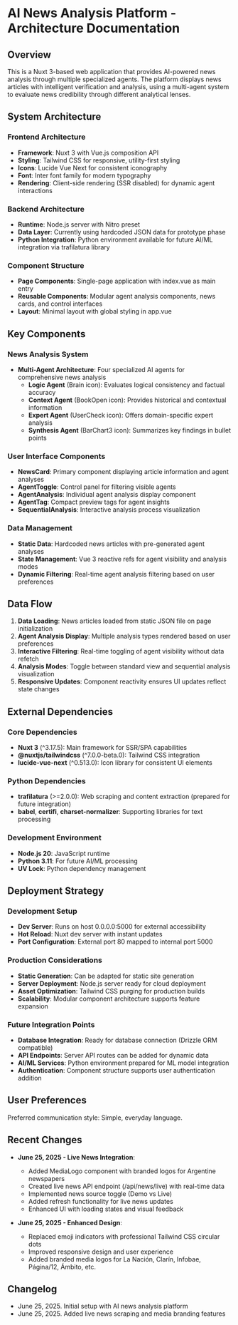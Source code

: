 # AI News Analysis Platform - Architecture Documentation

## Overview

This is a Nuxt 3-based web application that provides AI-powered news analysis through multiple specialized agents. The platform displays news articles with intelligent verification and analysis, using a multi-agent system to evaluate news credibility through different analytical lenses.

## System Architecture

### Frontend Architecture
- **Framework**: Nuxt 3 with Vue.js composition API
- **Styling**: Tailwind CSS for responsive, utility-first styling
- **Icons**: Lucide Vue Next for consistent iconography
- **Font**: Inter font family for modern typography
- **Rendering**: Client-side rendering (SSR disabled) for dynamic agent interactions

### Backend Architecture
- **Runtime**: Node.js server with Nitro preset
- **Data Layer**: Currently using hardcoded JSON data for prototype phase
- **Python Integration**: Python environment available for future AI/ML integration via trafilatura library

### Component Structure
- **Page Components**: Single-page application with index.vue as main entry
- **Reusable Components**: Modular agent analysis components, news cards, and control interfaces
- **Layout**: Minimal layout with global styling in app.vue

## Key Components

### News Analysis System
- **Multi-Agent Architecture**: Four specialized AI agents for comprehensive news analysis
  - **Logic Agent** (Brain icon): Evaluates logical consistency and factual accuracy
  - **Context Agent** (BookOpen icon): Provides historical and contextual information
  - **Expert Agent** (UserCheck icon): Offers domain-specific expert analysis
  - **Synthesis Agent** (BarChart3 icon): Summarizes key findings in bullet points

### User Interface Components
- **NewsCard**: Primary component displaying article information and agent analyses
- **AgentToggle**: Control panel for filtering visible agents
- **AgentAnalysis**: Individual agent analysis display component
- **AgentTag**: Compact preview tags for agent insights
- **SequentialAnalysis**: Interactive analysis process visualization

### Data Management
- **Static Data**: Hardcoded news articles with pre-generated agent analyses
- **State Management**: Vue 3 reactive refs for agent visibility and analysis modes
- **Dynamic Filtering**: Real-time agent analysis filtering based on user preferences

## Data Flow

1. **Data Loading**: News articles loaded from static JSON file on page initialization
2. **Agent Analysis Display**: Multiple analysis types rendered based on user preferences
3. **Interactive Filtering**: Real-time toggling of agent visibility without data refetch
4. **Analysis Modes**: Toggle between standard view and sequential analysis visualization
5. **Responsive Updates**: Component reactivity ensures UI updates reflect state changes

## External Dependencies

### Core Dependencies
- **Nuxt 3** (^3.17.5): Main framework for SSR/SPA capabilities
- **@nuxtjs/tailwindcss** (^7.0.0-beta.0): Tailwind CSS integration
- **lucide-vue-next** (^0.513.0): Icon library for consistent UI elements

### Python Dependencies
- **trafilatura** (>=2.0.0): Web scraping and content extraction (prepared for future integration)
- **babel**, **certifi**, **charset-normalizer**: Supporting libraries for text processing

### Development Environment
- **Node.js 20**: JavaScript runtime
- **Python 3.11**: For future AI/ML processing
- **UV Lock**: Python dependency management

## Deployment Strategy

### Development Setup
- **Dev Server**: Runs on host 0.0.0.0:5000 for external accessibility
- **Hot Reload**: Nuxt dev server with instant updates
- **Port Configuration**: External port 80 mapped to internal port 5000

### Production Considerations
- **Static Generation**: Can be adapted for static site generation
- **Server Deployment**: Node.js server ready for cloud deployment
- **Asset Optimization**: Tailwind CSS purging for production builds
- **Scalability**: Modular component architecture supports feature expansion

### Future Integration Points
- **Database Integration**: Ready for database connection (Drizzle ORM compatible)
- **API Endpoints**: Server API routes can be added for dynamic data
- **AI/ML Services**: Python environment prepared for ML model integration
- **Authentication**: Component structure supports user authentication addition

## User Preferences

Preferred communication style: Simple, everyday language.

## Recent Changes

- **June 25, 2025 - Live News Integration**: 
  - Added MediaLogo component with branded logos for Argentine newspapers
  - Created live news API endpoint (/api/news/live) with real-time data
  - Implemented news source toggle (Demo vs Live)
  - Added refresh functionality for live news updates
  - Enhanced UI with loading states and visual feedback

- **June 25, 2025 - Enhanced Design**:
  - Replaced emoji indicators with professional Tailwind CSS circular dots
  - Improved responsive design and user experience
  - Added branded media logos for La Nación, Clarín, Infobae, Página/12, Ámbito, etc.

## Changelog

- June 25, 2025. Initial setup with AI news analysis platform
- June 25, 2025. Added live news scraping and media branding features